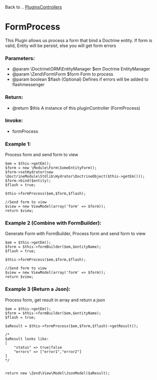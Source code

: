 Back to .. [PluginsControllers](../PluginsController.md)
# FormProcess

This Plugin allows us process a form that bind a Doctrine entity. If form is valid, Entity will be persist, else you will get form errors 

### Parameters:
* @param \Doctrine\ORM\EntityManager $em  Doctrine EntityManager
* @param \Zend\Form\Form $form Form to process
* @param boolean $flash (Optional) Defines if errors will be added to flashmessenger

### Return:
* @return $this A instance of this pluginController (FormProcess)

### Invoke:
* formProcess

### Example 1:

Process form and send form to view
```
$em = $this->getEm();
$form = new \Module\Form\SomeEntityForm();
$form->setHydrator(new \DoctrineModule\Stdlib\Hydrator\DoctrineObject($this->getEm()));
$form->bind($entity);
$flash = true;

$this->formProcess($em,$form,$flash);

//Send form to view
$view = new ViewModel(array('form' => $form));
return $view;
```

### Example 2 (Combine with FormBuilder):

Generate Form with FormBuilder, Process form and send form to view
```
$em = $this->getEm();
$form = $this->formBuilder($em,$entityName);
$flash = true;

$this->formProcess($em,$form,$flash);

//Send form to view
$view = new ViewModel(array('form' => $form));
return $view;
```

### Example 3 (Return a Json):
Process form, get result in array and return a json

```
$em = $this->getEm();
$form = $this->formBuilder($em,$entityName);
$flash = true;

$aResult = $this->formProcess($em,$form,$flash)->getResult();

/*
$aResult looks like:
[
    "status" => true|false
    "errors" => ["error1","error2"]
]
*/


return new \Zend\View\Model\JsonModel($aResult);
```